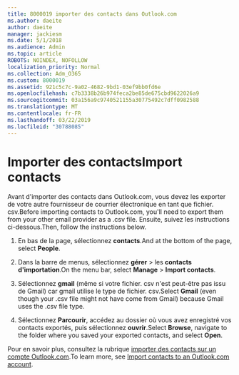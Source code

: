 ```yaml
---
title: 8000019 importer des contacts dans Outlook.com
ms.author: daeite
author: daeite
manager: jackiesm
ms.date: 5/1/2018
ms.audience: Admin
ms.topic: article
ROBOTS: NOINDEX, NOFOLLOW
localization_priority: Normal
ms.collection: Adm_O365
ms.custom: 8000019
ms.assetid: 921c5c7c-9a02-4682-9bd1-03ef9bb0fd6e
ms.openlocfilehash: c7b3338b26b974feca2be85de675cbd9622026a9
ms.sourcegitcommit: 03a156a9c9740521155a30775492c7dff0982588
ms.translationtype: MT
ms.contentlocale: fr-FR
ms.lasthandoff: 03/22/2019
ms.locfileid: "30788085"
---
```

# <a name="import-contacts"></a><span data-ttu-id="4b44a-102">Importer des contacts</span><span class="sxs-lookup"><span data-stu-id="4b44a-102">Import contacts</span></span>

<span data-ttu-id="4b44a-103">Avant d'importer des contacts dans Outlook.com, vous devez les exporter de votre autre fournisseur de courrier électronique en tant que fichier. csv.</span><span class="sxs-lookup"><span data-stu-id="4b44a-103">Before importing contacts to Outlook.com, you'll need to export them from your other email provider as a .csv file.</span></span> <span data-ttu-id="4b44a-104">Ensuite, suivez les instructions ci-dessous.</span><span class="sxs-lookup"><span data-stu-id="4b44a-104">Then, follow the instructions below.</span></span>
  
1. <span data-ttu-id="4b44a-105">En bas de la page, sélectionnez **contacts**.</span><span class="sxs-lookup"><span data-stu-id="4b44a-105">And at the bottom of the page, select **People**.</span></span> 
    
2. <span data-ttu-id="4b44a-106">Dans la barre de menus, sélectionnez **gérer** \> les **contacts d'importation**.</span><span class="sxs-lookup"><span data-stu-id="4b44a-106">On the menu bar, select **Manage** \> **Import contacts**.</span></span> 
    
3. <span data-ttu-id="4b44a-107">Sélectionnez **gmail** (même si votre fichier. csv n'est peut-être pas issu de Gmail) car gmail utilise le type de fichier. csv.</span><span class="sxs-lookup"><span data-stu-id="4b44a-107">Select **Gmail** (even though your .csv file might not have come from Gmail) because Gmail uses the .csv file type.</span></span> 
    
4. <span data-ttu-id="4b44a-108">Sélectionnez **Parcourir**, accédez au dossier où vous avez enregistré vos contacts exportés, puis sélectionnez **ouvrir**.</span><span class="sxs-lookup"><span data-stu-id="4b44a-108">Select **Browse**, navigate to the folder where you saved your exported contacts, and select **Open**.</span></span> 
    
<span data-ttu-id="4b44a-109">Pour en savoir plus, consultez la rubrique [importer des contacts sur un compte Outlook.com](https://go.microsoft.com/fwlink/p/?linkid=873136).</span><span class="sxs-lookup"><span data-stu-id="4b44a-109">To learn more, see [Import contacts to an Outlook.com account](https://go.microsoft.com/fwlink/p/?linkid=873136).</span></span>
  

